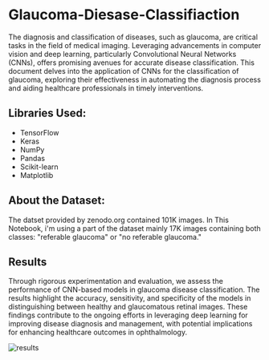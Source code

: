 # Glaucoma-Diesase-Classifiaction

The diagnosis and classification of diseases, such as glaucoma, are critical tasks in the field of medical imaging. Leveraging advancements in computer vision and deep learning, particularly Convolutional Neural Networks (CNNs), offers promising avenues for accurate disease classification. This document delves into the application of CNNs for the classification of glaucoma, exploring their effectiveness in automating the diagnosis process and aiding healthcare professionals in timely interventions.


## Libraries Used:

* TensorFlow
* Keras
* NumPy
* Pandas
* Scikit-learn
* Matplotlib


## About the Dataset:

The datset provided by zenodo.org contained 101K images. In This Notebook, i'm using a part of the dataset mainly 17K images containing both classes: "referable glaucoma" or "no referable glaucoma."
## Results

Through rigorous experimentation and evaluation, we assess the performance of CNN-based models in glaucoma disease classification. The results highlight the accuracy, sensitivity, and specificity of the models in distinguishing between healthy and glaucomatous retinal images. These findings contribute to the ongoing efforts in leveraging deep learning for improving disease diagnosis and management, with potential implications for enhancing healthcare outcomes in ophthalmology.

![results](https://i.ibb.co/5W10NN2/download.png)

